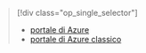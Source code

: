 > [!div class="op_single_selector"]
> * [portale di Azure](../articles/storage/storage-e2e-troubleshooting.md)
> * [portale di Azure classico](../articles/storage/storage-e2e-troubleshooting-classic-portal.md)
> 
> 


